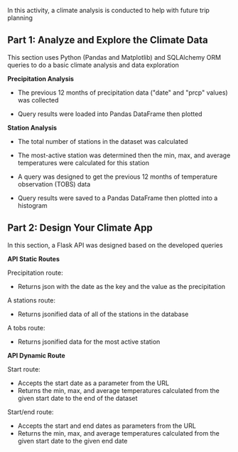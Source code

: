 In this activity, a climate analysis is conducted to help with future trip planning

Part 1: Analyze and Explore the Climate Data
-

This section uses Python (Pandas and Matplotlib) and SQLAlchemy ORM queries to do a basic climate analysis and data exploration

**Precipitation Analysis**

- The previous 12 months of precipitation data ("date" and "prcp" values) was collected

- Query results were loaded into Pandas DataFrame then plotted

**Station Analysis**

- The total number of stations in the dataset was calculated
  
- The most-active station was determined then the min, max, and average temperatures were calculated for this station

- A query was designed to get the previous 12 months of temperature observation (TOBS) data
  
- Query results were saved to a Pandas DataFrame then plotted into a histogram 

Part 2: Design Your Climate App
-

In this section, a Flask API was designed based on the developed queries 

**API Static Routes**

Precipitation route:
- Returns json with the date as the key and the value as the precipitation

A stations route:
- Returns jsonified data of all of the stations in the database

A tobs route:
- Returns jsonified data for the most active station 

**API Dynamic Route**

Start route:
- Accepts the start date as a parameter from the URL
- Returns the min, max, and average temperatures calculated from the given start date to the end of the dataset

Start/end route:
- Accepts the start and end dates as parameters from the URL
- Returns the min, max, and average temperatures calculated from the given start date to the given end date


